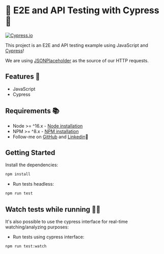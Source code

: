 <p align='center'><h1>🌳 E2E and API Testing with Cypress 🌳</h1></p>

[![Cypress.io](https://img.shields.io/badge/tested%20with-Cypress-04C38E.svg)](https://www.cypress.io/)

This project is an E2E and API testing example using JavaScript and [Cypress](https://www.cypress.io/)!

We are using [JSONPlaceholder](https://jsonplaceholder.typicode.com/) as the source of our HTTP requests.

## Features 🧪

-   JavaScript
-   Cypress

## Requirements 📚

-   Node >= ^16.x - [Node installation](https://nodejs.org/en/download/)
-   NPM >= ^8.x - [NPM installation](https://www.npmjs.com/get-npm)
- Follow-me on [GitHub](https://github.com/zec4o/)  and [Linkedin](http://www.linkedin.com.br/in/jose-malty)🤣

## Getting Started

Install the dependencies:

```bash
npm install
```

- Run tests headless:

```bash
npm run test
```

## Watch tests while running 👨‍💻
It's also possible to use the cypress interface for real-time watching/analyzing purposes:

- Run tests using cypress interface:

```bash
npm run test:watch
```
